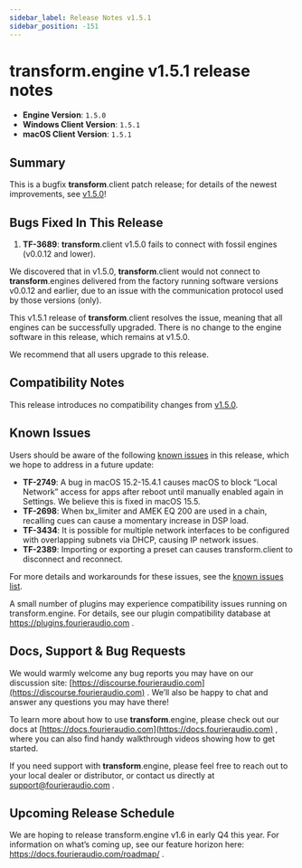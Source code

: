```yaml
---
sidebar_label: Release Notes v1.5.1
sidebar_position: -151
---
```


# transform.engine v1.5.1 release notes

- **Engine Version**: `1.5.0`
- **Windows Client Version**: `1.5.1`
- **macOS Client Version**: `1.5.1`

## Summary

This is a bugfix **transform**.client patch release; for details of the newest
improvements, see [v1.5.0](v1-5-0.md)!

## Bugs Fixed In This Release

1. **TF-3689**: **transform**.client v1.5.0 fails to connect with fossil engines (v0.0.12 and lower).

  We discovered that in v1.5.0, **transform**.client would not connect to **transform**.engines delivered from the factory
  running software versions v0.0.12 and earlier, due to an issue with the
  communication protocol used by those versions (only).

  This v1.5.1 release of **transform**.client resolves the issue, meaning that
  all engines can be successfully upgraded. There is no change to the engine software
  in this release, which remains at v1.5.0.

We recommend that all users upgrade to this release.

## Compatibility Notes
This release introduces no compatibility changes from [v1.5.0](v1-5-0.md).

## Known Issues

Users should be aware of the following [known issues](/manual/known-issues) in this release, which
we hope to address in a future update:

- **TF-2749**: A bug in macOS 15.2-15.4.1 causes macOS to block “Local Network” access for apps after reboot until manually enabled again in Settings. We believe this is fixed in macOS 15.5.
- **TF-2698**: When bx_limiter and AMEK EQ 200 are used in a chain, recalling cues can cause a momentary increase in DSP load.
- **TF-3434**: It is possible for multiple network interfaces to be configured with overlapping subnets via DHCP, causing IP network issues.
- **TF-2389**: Importing or exporting a preset can causes transform.client to disconnect and reconnect.

For more details and workarounds for these issues, see the [known issues list](/manual/known-issues).

A small number of plugins may experience compatibility issues running on transform.engine.
For details, see our plugin compatibility database at https://plugins.fourieraudio.com .

## Docs, Support & Bug Requests

We would warmly welcome any bug reports you may have on our discussion site: [https://discourse.fourieraudio.com](https://discourse.fourieraudio.com) . We’ll also be happy to chat and answer any questions you may have there\!

To learn more about how to use **transform**.engine, please check out our docs at [https://docs.fourieraudio.com](https://docs.fourieraudio.com) , where you can also find handy walkthrough videos showing how to get started.

If you need support with **transform**.engine, please feel free to reach out to your local dealer or distributor, or contact us directly at [support@fourieraudio.com](mailto:support@fourieraudio.com) .

## Upcoming Release Schedule

We are hoping to release transform.engine v1.6 in early Q4 this year. For information on what’s coming up, see our feature horizon here: https://docs.fourieraudio.com/roadmap/ .
